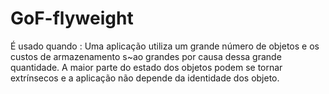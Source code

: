 # GoF-flyweight

É usado quando : Uma aplicação utiliza um grande número de objetos e os custos de armazenamento
s~ao grandes por causa dessa grande quantidade. A maior parte do estado dos objetos podem se tornar
extrínsecos e a aplicação não depende da identidade dos objeto.
